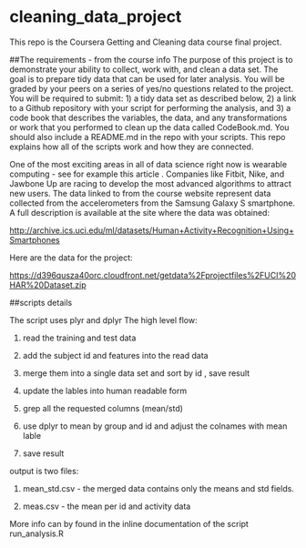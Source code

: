# cleaning_data_project
This repo is the Coursera Getting and Cleaning data course final project.

##The requirements - from the course info
The purpose of this project is to demonstrate your ability to collect, work with, and clean a data set. The goal is to prepare tidy data that can be used for later analysis. You will be graded by your peers on a series of yes/no questions related to the project. You will be required to submit: 1) a tidy data set as described below, 2) a link to a Github repository with your script for performing the analysis, and 3) a code book that describes the variables, the data, and any transformations or work that you performed to clean up the data called CodeBook.md. You should also include a README.md in the repo with your scripts. This repo explains how all of the scripts work and how they are connected.

One of the most exciting areas in all of data science right now is wearable computing - see for example this article . Companies like Fitbit, Nike, and Jawbone Up are racing to develop the most advanced algorithms to attract new users. The data linked to from the course website represent data collected from the accelerometers from the Samsung Galaxy S smartphone. A full description is available at the site where the data was obtained:

http://archive.ics.uci.edu/ml/datasets/Human+Activity+Recognition+Using+Smartphones

Here are the data for the project:

https://d396qusza40orc.cloudfront.net/getdata%2Fprojectfiles%2FUCI%20HAR%20Dataset.zip

##scripts details 

The script uses plyr and dplyr 
The high level flow:
1. read the training and test data 

2. add the subject id and features into the read data

3. merge them into a single data set and sort by id , save result 

4. update the lables into human readable form

5. grep all the requested columns (mean/std)

6. use dplyr to mean by group and id and adjust the colnames with mean lable 

7. save result 

output is two files:

1. mean_std.csv - the merged data contains only the means and std fields.

2. meas.csv - the mean per id and activity data 

More info can by found in the inline documentation of the script run_analysis.R
